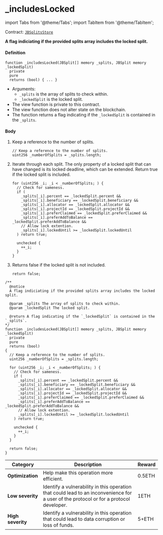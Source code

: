 # _includesLocked

import Tabs from '@theme/Tabs';
import TabItem from '@theme/TabItem';

Contract: [`JBSplitsStore`](/dev/api/v2/contracts/jbsplitsstore/README.md)​‌

<Tabs>
<TabItem value="Step by step" label="Step by step">

**A flag indiciating if the provided splits array includes the locked split.**

#### Definition

```
function _includesLocked(JBSplit[] memory _splits, JBSplit memory _lockedSplit)
  private
  pure
  returns (bool) { ... }
```

* Arguments:
  * `_splits` is the array of splits to check within.
  * `_lockedSplit` is the locked split.
* The view function is private to this contract.
* The view function does not alter state on the blockchain.
* The function returns a flag indicating if the `_lockedSplit` is contained in the `_splits`.

#### Body

1.  Keep a reference to the number of splits.

    ```
    // Keep a reference to the number of splits.
    uint256 _numberOfSplits = _splits.length;
    ```

2.  Iterate through each split. The only property of a locked split that can have changed is its locked deadline, which can be extended. Return true if the locked split is included.

    ```
    for (uint256 _i; _i < _numberOfSplits; ) {
      // Check for sameness.
      if (
        _splits[_i].percent == _lockedSplit.percent &&
        _splits[_i].beneficiary == _lockedSplit.beneficiary &&
        _splits[_i].allocator == _lockedSplit.allocator &&
        _splits[_i].projectId == _lockedSplit.projectId &&
        _splits[_i].preferClaimed == _lockedSplit.preferClaimed &&
        _splits[_i].preferAddToBalance == _lockedSplit.preferAddToBalance &&
        // Allow lock extention.
        _splits[_i].lockedUntil >= _lockedSplit.lockedUntil
      ) return true;

      unchecked {
        ++_i;
      }
    }
    ```

3.  Returns false if the locked split is not included.

    ```
    return false;
    ```

</TabItem>

<TabItem value="Code" label="Code">

```
/** 
  @notice
  A flag indiciating if the provided splits array includes the locked split. 

  @param _splits The array of splits to check within.
  @param _lockedSplit The locked split.

  @return A flag indicating if the `_lockedSplit` is contained in the `_splits`.
*/
function _includesLocked(JBSplit[] memory _splits, JBSplit memory _lockedSplit)
  private
  pure
  returns (bool)
{
  // Keep a reference to the number of splits.
  uint256 _numberOfSplits = _splits.length;

  for (uint256 _i; _i < _numberOfSplits; ) {
    // Check for sameness.
    if (
      _splits[_i].percent == _lockedSplit.percent &&
      _splits[_i].beneficiary == _lockedSplit.beneficiary &&
      _splits[_i].allocator == _lockedSplit.allocator &&
      _splits[_i].projectId == _lockedSplit.projectId &&
      _splits[_i].preferClaimed == _lockedSplit.preferClaimed &&
      _splits[_i].preferAddToBalance == _lockedSplit.preferAddToBalance &&
      // Allow lock extention.
      _splits[_i].lockedUntil >= _lockedSplit.lockedUntil
    ) return true;

    unchecked {
      ++_i;
    }
  }

  return false;
}
```

</TabItem>

<TabItem value="Bug bounty" label="Bug bounty">

| Category          | Description                                                                                                                            | Reward |
| ----------------- | -------------------------------------------------------------------------------------------------------------------------------------- | ------ |
| **Optimization**  | Help make this operation more efficient.                                                                                               | 0.5ETH |
| **Low severity**  | Identify a vulnerability in this operation that could lead to an inconvenience for a user of the protocol or for a protocol developer. | 1ETH   |
| **High severity** | Identify a vulnerability in this operation that could lead to data corruption or loss of funds.                                        | 5+ETH  |

</TabItem>
</Tabs>
